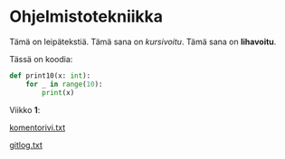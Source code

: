 <h1>Ohjelmistotekniikka</h1>

Tämä on leipätekstiä.
Tämä sana on *kursivoitu*.
Tämä sana on **lihavoitu**.

Tässä on koodia:
```python
def print10(x: int):
    for _ in range(10):
        print(x)
```

Viikko **1**:

[komentorivi.txt](https://github.com/theJSZ/ot-harjoitustyo/blob/master/laskarit/viikko1/komentorivi.txt)

[gitlog.txt](https://github.com/theJSZ/ot-harjoitustyo/blob/master/laskarit/viikko1/gitlog.txt)
